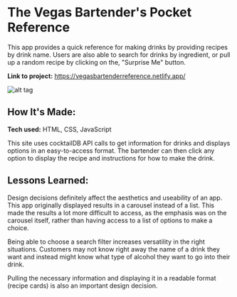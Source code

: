 # The Vegas Bartender's Pocket Reference
This app provides a quick reference for making drinks by providing recipes by drink name.  Users are also able to search for drinks by ingredient, or pull up a random recipe by clicking on the, "Surprise Me" button.

**Link to project:** https://vegasbartenderreference.netlify.app/

![alt tag](http://placecorgi.com/1200/650)

## How It's Made:

**Tech used:** HTML, CSS, JavaScript

This site uses cocktailDB API calls to get information for drinks and displays options in an easy-to-access format. The bartender can then click any option to display the recipe and instructions for how to make the drink.

## Lessons Learned:

Design decisions definitely affect the aesthetics and useability of an app. This app originally displayed results in a carousel instead of a list.  This made the results a lot more difficult to access, as the emphasis was on the carousel itself, rather than having access to a list of options to make a choice.

Being able to choose a search filter increases versatility in the right situations. Customers may not know right away the name of a drink they want and instead might know what type of alcohol they want to go into their drink.

Pulling the necessary information and displaying it in a readable format (recipe cards) is also an important design decision.
